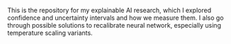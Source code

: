 This is the repository for my explainable AI research, which I explored confidence and uncertainty intervals and how we measure them. I also go through possible solutions to recalibrate neural network, especially using temperature scaling variants.
